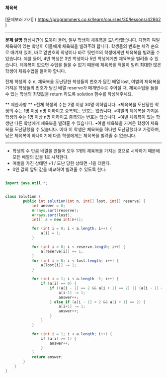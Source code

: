 #### 체육복

[문제보러 가기] ( https://programmers.co.kr/learn/courses/30/lessons/42862 )

-----------------------

**문제 설명**
점심시간에 도둑이 들어, 일부 학생이 체육복을 도난당했습니다.
다행히 여벌 체육복이 있는 학생이 이들에게 체육복을 빌려주려 합니다.
학생들의 번호는 체격 순으로 매겨져 있어, 바로 앞번호의 학생이나 바로 뒷번호의 학생에게만 체육복을 빌려줄 수 있습니다.
예를 들어, 4번 학생은 3번 학생이나 5번 학생에게만 체육복을 빌려줄 수 있습니다.
체육복이 없으면 수업을 들을 수 없기 때문에 체육복을 적절히 빌려 최대한 많은 학생이 체육수업을 들어야 합니다.

전체 학생의 수 n, 체육복을 도난당한 학생들의 번호가 담긴 배열 lost,
여벌의 체육복을 가져온 학생들의 번호가 담긴 배열 reserve가 매개변수로 주어질 때,
체육수업을 들을 수 있는 학생의 최댓값을 return 하도록 solution 함수를 작성해주세요.



** 제한사항 **
•전체 학생의 수는 2명 이상 30명 이하입니다.
•체육복을 도난당한 학생의 수는 1명 이상 n명 이하이고 중복되는 번호는 없습니다.
•여벌의 체육복을 가져온 학생의 수는 1명 이상 n명 이하이고 중복되는 번호는 없습니다.
•여벌 체육복이 있는 학생만 다른 학생에게 체육복을 빌려줄 수 있습니다.
•여벌 체육복을 가져온 학생이 체육복을 도난당했을 수 있습니다. 이때 이 학생은 체육복을 하나만 도난당했다고 가정하며, 남은 체육복이 하나이기에 다른 학생에게는 체육복을 빌려줄 수 없습니다.


-----------------------


+ 학생의 수 만큼 배열을 만들어 모두 1개의 체육복을 가지는 것으로 시작하기 때문에 모든 배열의 값을 1로 시작한다.
+ 여벌을 가진 상태면 +1 / 도난 당한 상태면 -1을 더한다.
+ 0인 값의 앞뒤 값을 비교하여 빌려줄 수 있도록 한다.

```java 

import java.util.*;


class Solution {
        public int solution(int n, int[] lost, int[] reserve) {
            int answer = 0;
            Arrays.sort(reserve);
            Arrays.sort(lost);
            int[] a = new int[n+1];

            for (int i = 0; i < a.length; i++) {
                a[i] = 1;
            }

            for (int i = 0; i < reserve.length; i++) {
                a[reserve[i]] += 1;
            }
            for (int i = 0; i < lost.length; i++) {
                a[lost[i]] -= 1;
            }

            for (int i = 1; i < a.length -1; i++) {
                if (a[i] == 0) {
                    if ((a[i - 1] == 2 && a[i + 1] == 2) || (a[i - 1] == 2 && a[i + 1] < 2)) {
                        a[i-1] -= 1;
                        answer++;
                    } else if (a[i - 1] < 2 && a[i + 1] == 2) {
                        a[i+1] -= 1;
                        answer++;
                    }
                }
            }

            for (int i = 1; i < a.length; i++) {
                if (a[i] >= 1) {
                    answer++;
                }
            }
            return answer;
        }
    }
}



```
